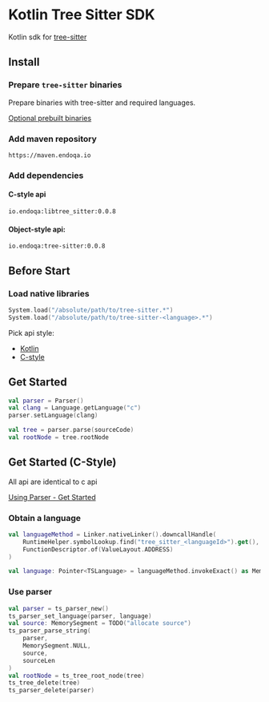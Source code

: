 # Kotlin Tree Sitter SDK

Kotlin sdk for [tree-sitter](https://tree-sitter.github.io/tree-sitter/)

## Install

### Prepare `tree-sitter` binaries

Prepare binaries with tree-sitter and required languages.

[Optional prebuilt binaries](https://github.com/Endoqa/tree-sitter-prebuilt)

### Add maven repository

```
https://maven.endoqa.io
```

### Add dependencies

#### C-style api

```
io.endoqa:libtree_sitter:0.0.8
```

#### Object-style api:

```
io.endoqa:tree-sitter:0.0.8
```

## Before Start

### Load native libraries

```kotlin
System.load("/absolute/path/to/tree-sitter.*")
System.load("/absolute/path/to/tree-sitter-<language>.*")
```

Pick api style:

- [Kotlin](#get-started)
- [C-style](#get-started-c-style)

## Get Started

```kotlin
val parser = Parser()
val clang = Language.getLanguage("c")
parser.setLanguage(clang)

val tree = parser.parse(sourceCode)
val rootNode = tree.rootNode
```

## Get Started (C-Style)

All api are identical to c api

[Using Parser - Get Started](https://tree-sitter.github.io/tree-sitter/using-parsers)

### Obtain a language

```kotlin
val languageMethod = Linker.nativeLinker().downcallHandle(
    RuntimeHelper.symbolLookup.find("tree_sitter_<languageId>").get(),
    FunctionDescriptor.of(ValueLayout.ADDRESS)
)

val language: Pointer<TSLanguage> = languageMethod.invokeExact() as MemorySegment
```

### Use parser

```kotlin
val parser = ts_parser_new()
ts_parser_set_language(parser, language)
val source: MemorySegment = TODO("allocate source")
ts_parser_parse_string(
    parser,
    MemorySegment.NULL,
    source,
    sourceLen
)
val rootNode = ts_tree_root_node(tree)
ts_tree_delete(tree)
ts_parser_delete(parser)
```

